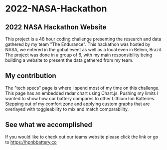 # 2022-NASA-Hackathon

## 2022 NASA Hackathon Website
  This project is a 48 hour coding challenge presenting the research and data gathered by my team "The Endurance". This hackathon was hosted by NASA, we entered in the gobal event as well as a local even in Belem, Brazil. The project was done in a group of 6, with my main responsibility being building a website to present the data gathered from my team.

## My contribution
The "tech specs" page is where I spend most of my time on this challenge. This page has an embedded radar chart using Chart.js. Pushing my limits I wanted to show how our battery compares to other Lithium Ion Batteries. Stepping out of my comfort zone and applying custom graphs that are overlayed with toggleability to mix and match comparability.


## See what we accomplished
 If you would like to check out our teams website please click the link or go to https://hpnbbattery.co
